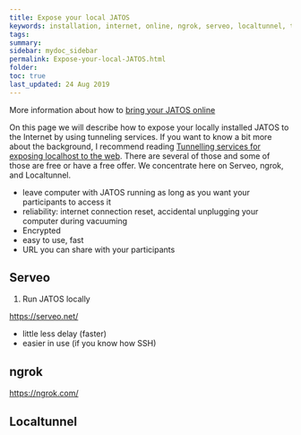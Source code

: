 ```yaml
---
title: Expose your local JATOS
keywords: installation, internet, online, ngrok, serveo, localtunnel, tunnel
tags:
summary:
sidebar: mydoc_sidebar
permalink: Expose-your-local-JATOS.html
folder:
toc: true
last_updated: 24 Aug 2019
---
```


More information about how to [bring your JATOS online](Bring-your-JATOS-online.html)

On this page we will describe how to expose your locally installed JATOS to the Internet by using tunneling services. If you want to know a bit more about the background, I recommend reading [Tunnelling services for exposing localhost to the web](https://www.chenhuijing.com/blog/tunnelling-services-for-exposing-localhost-to-the-web). There are several of those and some of those are free or have a free offer. We concentrate here on Serveo, ngrok, and Localtunnel.

- leave computer with JATOS running as long as you want your participants to access it
- reliability: internet connection reset, accidental unplugging your computer during vacuuming 
- Encrypted
- easy to use, fast
- URL you can share with your participants

## Serveo

1. Run JATOS locally 

https://serveo.net/

  - little less delay (faster)
  - easier in use (if you know how SSH)

## ngrok

https://ngrok.com/

## Localtunnel
